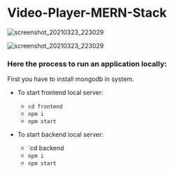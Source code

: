 # Video-Player-MERN-Stack

![screenshot_20210323_223029](https://user-images.githubusercontent.com/50628520/112188748-5dcb0280-8c2b-11eb-8966-b82fcf5adde1.png)

![screenshot_20210323_223029](https://user-images.githubusercontent.com/50628520/112188782-67546a80-8c2b-11eb-8db4-a5ab9b97e3a1.png)

### Here the process to run an application locally:

First you have to install mongodb in system.

- To start frontend local server:

  - `cd frontend`
  - `npm i`
  - `npm start`

- To start backend local server:
  - `cd backend
  - `npm i`
  - `npm start`
